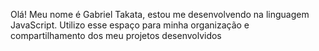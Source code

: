 Olá!
Meu nome é Gabriel Takata,
estou me desenvolvendo na linguagem JavaScript.
Utilizo esse espaço para minha organização e compartilhamento dos meu projetos desenvolvidos
